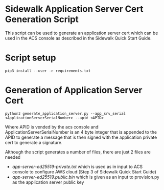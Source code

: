 # Sidewalk Application Server Cert Generation Script

This script can be used to generate an application server cert which can be
used in the ACS console as described in the Sidewalk Quick Start Guide.

# Script setup

```
pip3 install --user -r requirements.txt
```

# Generation of Application Server Cert

```
python3 generate_application_server.py --app_srv_serial <ApplicationServerSerialNumber> --apid <APID>
```

Where APID is vended by the acs console and ApplicationServerSerialNumber is an
4 byte integer that is appended to the APID to generate a message that is then
signed with the application private cert to generate a signature.

Although the script generates a number of files, there are just 2 files are
needed
 - _app-server-ed25519-private.txt_ which is used as in input to ACS console to
   configure AWS cloud (Step 3 of Sidewalk Quick Start Guide)
 - _app-server-ed25519.public.bin_ which is given as an input to provision.py as
   the application server public key

